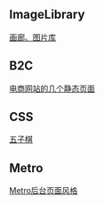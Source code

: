 ## ImageLibrary 
[画廊、图片库](https://963838470.github.io/demo-web/imageLibrary/)
## B2C 
[电商网站的几个静态页面](https://963838470.github.io/demo-web/B2C/)
## CSS
[五子棋](https://963838470.github.io/demo-web/CSS/gobang.html)
## Metro
[Metro后台页面风格](https://963838470.github.io/demo-web/Metro/)
